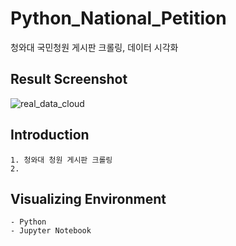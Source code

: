 # Python_National_Petition
청와대 국민청원 게시판 크롤링, 데이터 시각화

## Result Screenshot
![real_data_cloud](https://user-images.githubusercontent.com/50208120/104368859-fffda880-555f-11eb-8b7c-4a7057707bf2.PNG)


## Introduction
```
1. 청와대 청원 게시판 크롤링 
2.
```

## Visualizing Environment
```
- Python
- Jupyter Notebook

```

